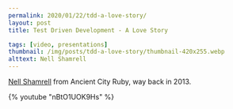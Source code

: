 ```yaml
---
permalink: 2020/01/22/tdd-a-love-story/
layout: post
title: Test Driven Development - A Love Story

tags: [video, presentations]
thumbnail: /img/posts/tdd-a-love-story/thumbnail-420x255.webp
alttext: Nell Shamrell
---
```


<a href="https://twitter.com/nellshamrell">Nell Shamrell</a> from Ancient City Ruby, way back in 2013.

{% youtube "nBtO1UOK9Hs" %}
